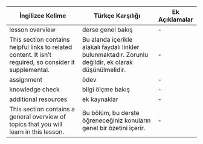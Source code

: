 | İngilizce Kelime                                                                                        | Türkçe Karşılığı                                                                                      | Ek Açıklamalar |
| ------------------------------------------------------------------------------------------------------- | ----------------------------------------------------------------------------------------------------- | -------------- |
| lesson overview                                                                                         | derse genel bakış                                                                                     | -              |
| This section contains helpful links to related content. It isn’t required, so consider it supplemental. | Bu alanda içerikle alakalı faydalı linkler bulunmaktadır. Zorunlu değildir, ek olarak düşünülmelidir. | -              |
| assignment                                                                                              | ödev                                                                                                  | -              |
| knowledge check                                                                                         | bilgi ölçme bakış                                                                                     | -              |
| additional resources                                                                                    | ek kaynaklar                                                                                          | -              |
| This section contains a general overview of topics that you will learn in this lesson.                  | Bu bölüm, bu derste öğreneceğiniz konuların genel bir özetini içerir.                                 | -              |